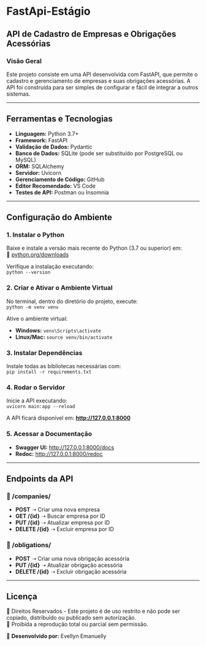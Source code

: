 # **FastApi-Estágio**  

## **API de Cadastro de Empresas e Obrigações Acessórias**  

### **Visão Geral**  
Este projeto consiste em uma API desenvolvida com FastAPI, que permite o cadastro e gerenciamento de empresas e suas obrigações acessórias. A API foi construída para ser simples de configurar e fácil de integrar a outros sistemas.  

---

## **Ferramentas e Tecnologias**  
- **Linguagem:** Python 3.7+  
- **Framework:** FastAPI  
- **Validação de Dados:** Pydantic  
- **Banco de Dados:** SQLite (pode ser substituído por PostgreSQL ou MySQL)  
- **ORM:** SQLAlchemy  
- **Servidor:** Uvicorn  
- **Gerenciamento de Código:** GitHub  
- **Editor Recomendado:** VS Code  
- **Testes de API:** Postman ou Insomnia  

---

## **Configuração do Ambiente**  

### **1. Instalar o Python**  
Baixe e instale a versão mais recente do Python (3.7 ou superior) em:  
🔗 [python.org/downloads](https://www.python.org/downloads/)  

Verifique a instalação executando:  
`python --version`  

### **2. Criar e Ativar o Ambiente Virtual**  
No terminal, dentro do diretório do projeto, execute:  
`python -m venv venv`  

Ative o ambiente virtual:  
- **Windows:** `venv\Scripts\activate`  
- **Linux/Mac:** `source venv/bin/activate`  

### **3. Instalar Dependências**  
Instale todas as bibliotecas necessárias com:  
`pip install -r requirements.txt`  

### **4. Rodar o Servidor**  
Inicie a API executando:  
`uvicorn main:app --reload`  

A API ficará disponível em: **http://127.0.0.1:8000**  

### **5. Acessar a Documentação**  
- **Swagger UI:** http://127.0.0.1:8000/docs  
- **Redoc:** http://127.0.0.1:8000/redoc  

---

## **Endpoints da API**  

### **📌 /companies/**  
- **POST** ➝ Criar uma nova empresa  
- **GET /{id}** ➝ Buscar empresa por ID  
- **PUT /{id}** ➝ Atualizar empresa por ID  
- **DELETE /{id}** ➝ Excluir empresa por ID  

### **📌 /obligations/**  
- **POST** ➝ Criar uma nova obrigação acessória  
- **PUT /{id}** ➝ Atualizar obrigação acessória  
- **DELETE /{id}** ➝ Excluir obrigação acessória  

---

## **Licença**  
📌 Direitos Reservados - Este projeto é de uso restrito e não pode ser copiado, distribuído ou publicado sem autorização.  
🚫 Proibida a reprodução total ou parcial sem permissão.  

📌 **Desenvolvido por:** Evellyn Emanuelly  
